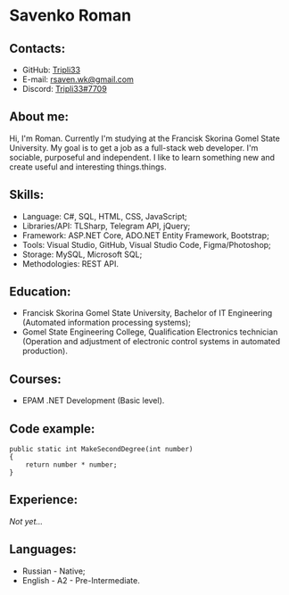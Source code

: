 # **Savenko Roman**
## **Contacts:**
+ GitHub: [Tripli33](https://github.com/Tripli33)
+ E-mail: rsaven.wk@gmail.com
+ Discord: [Tripli33#7709](https://discord.gg/1051197496992469116)
## **About me:**
Hi, I'm Roman. Currently I'm studying at the Francisk Skorina Gomel State University. 
My goal is to get a job as a full-stack web developer. 
I'm sociable, purposeful and independent. I like to learn something new and create useful and interesting things.things.
## **Skills:**
+ Language: C#, SQL, HTML, CSS, JavaScript;
+ Libraries/API: TLSharp, Telegram API, jQuery;
+ Framework: ASP.NET Core, ADO.NET Entity Framework, Bootstrap;
+ Tools: Visual Studio, GitHub, Visual Studio Code, Figma/Photoshop;
+ Storage: MySQL, Microsoft SQL;
+ Methodologies: REST API.
## **Education:**
+ Francisk Skorina Gomel State University, Bachelor of IT Engineering (Automated information processing systems);
+ Gomel State Engineering College, Qualification Electronics technician (Operation and adjustment of electronic control systems in automated production).
## **Courses:**
+ EPAM .NET Development (Basic level).
## **Code example:**
```
public static int MakeSecondDegree(int number)
{
    return number * number;
}
```
## **Experience:**
_Not yet..._

## **Languages:**
+ Russian - Native;
+ English - A2 - Pre-Intermediate.